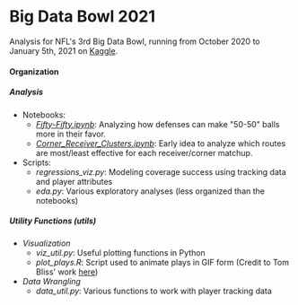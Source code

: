 # Big Data Bowl 2021

Analysis for NFL's 3rd Big Data Bowl, running from October 2020 to January 5th, 2021 on [Kaggle](https://www.kaggle.com/c/nfl-big-data-bowl-2021/overview).

#### Organization

##### Analysis
  - Notebooks:
    - [*Fifty-Fifty.ipynb*](https://github.com/mtdickey/big_data_bowl_2021/tree/main/analysis/notebooks/Fifty-Fifty.ipynb): Analyzing how defenses can make "50-50" balls more in their favor.
    - [*Corner_Receiver_Clusters.ipynb*](https://github.com/mtdickey/big_data_bowl_2021/tree/main/analysis/notebooks/Corner_Receiver_Clusters.ipynb): Early idea to analyze which routes are most/least effective for each receiver/corner matchup.
  - Scripts:
    - *regressions_viz.py*: Modeling coverage success using tracking data and player attributes
    - *eda.py*: Various exploratory analyses (less organized than the notebooks)
  
##### Utility Functions (utils)

  - *Visualization*
     - *viz_util.py*: Useful plotting functions in Python
     - *plot_plays.R*: Script used to animate plays in GIF form  (Credit to Tom Bliss' work [here](https://www.kaggle.com/tombliss/tutorial/notebook#AnimatePlays))
  - *Data Wrangling*
     - *data_util.py*: Various functions to work with player tracking data

